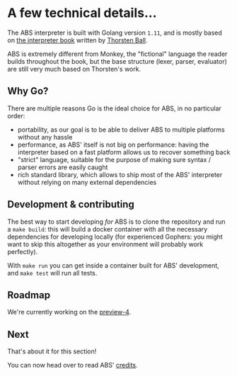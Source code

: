 # A few technical details...

The ABS interpreter is built with Golang version `1.11`, and is mostly based on [the interpreter book](https://interpreterbook.com/) written by [Thorsten Ball](https://twitter.com/thorstenball).

ABS is extremely different from Monkey, the "fictional" language the reader builds throughout the book, but the base structure (lexer, parser, evaluator) are still very much based on Thorsten's work.

## Why Go?

There are multiple reasons Go is the ideal choice for ABS, in no
particular order:

* portability, as our goal is to be able to deliver ABS to
multiple platforms without any hassle
* performance, as ABS' itself is not big on performance: having the
interpreter based on a fast platform allows us to recover
something back
* "strict" language, suitable for the purpose of making sure
syntax / parser errors are easily caught
* rich standard library, which allows to ship most of the ABS'
interpreter without relying on many external dependencies

## Development & contributing

The best way to start developing *for* ABS is to clone the repository
and run a `make build`: this will build a docker container with all
the necessary dependencies for developing locally (for experienced
Gophers: you might want to skip this altogether as your environment
will probably work perfectly).

With `make run` you can get inside a container built for ABS'
development, and `make test` will run all tests.

## Roadmap

We're currently working on the [preview-4](https://github.com/abs-lang/abs/milestone/7).

## Next

That's about it for this section!

You can now head over to read ABS' [credits](/misc/credits).